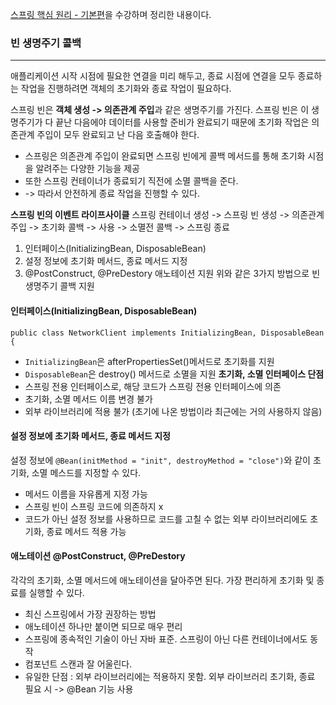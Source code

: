 [스프링 핵심 원리 - 기본편](https://www.inflearn.com/course/%EC%8A%A4%ED%94%84%EB%A7%81-%ED%95%B5%EC%8B%AC-%EC%9B%90%EB%A6%AC-%EA%B8%B0%EB%B3%B8%ED%8E%B8/dashboard)을 수강하며 정리한 내용이다.


### 빈 생명주기 콜백
***
애플리케이션 시작 시점에 필요한 연결을 미리 해두고, 종료 시점에 연결을 모두 종료하는 작업을 진행하려면 객체의 초기화와 종료 작업이 필요하다.

스프링 빈은 **객체 생성 -> 의존관계 주입**과 같은 생명주기를 가진다.
스프링 빈은 이 생명주기가 다 끝난 다음에야 데이터를 사용할 준비가 완료되기 때문에 초기화 작업은 의존관계 주입이 모두 완료되고 난 다음 호출해야 한다.
* 스프링은 의존관계 주입이 완료되면 스프링 빈에게 콜백 메서드를 통해 초기화 시점을 알려주는 다양한 기능을 제공
* 또한 스프링 컨테이너가 종료되기 직전에 소멸 콜백을 준다.
* -> 따라서 안전하게 종료 작업을 진행할 수 있다.

**스프링 빈의 이벤트 라이프사이클**
스프링 컨테이너 생성 -> 스프링 빈 생성 -> 의존관계 주입 -> 초기화 콜백 -> 사용 -> 소멸전 콜백 -> 스프링 종료


1. 인터페이스(InitializingBean, DisposableBean)
2. 설정 정보에 초기화 메서드, 종료 메서드 지정
3. @PostConstruct, @PreDestory 애노테이션 지원
위와 같은 3가지 방법으로 빈 생명주기 콜백 지원

#### 인터페이스(InitializingBean, DisposableBean)
```
public class NetworkClient implements InitializingBean, DisposableBean {
```
* ```InitializingBean```은 afterPropertiesSet()메서드로 초기화를 지원
* ```DisposableBean```은 destroy() 메서드로 소멸을 지원
**초기화, 소멸 인터페이스 단점**
* 스프링 전용 인터페이스로, 해당 코드가 스프링 전용 인터페이스에 의존
* 초기화, 소멸 메서드 이름 변경 불가
* 외부 라이브러리에 적용 불가
(초기에 나온 방법이라 최근에는 거의 사용하지 않음)


#### 설정 정보에 초기화 메서드, 종료 메서드 지정
설정 정보에 ```@Bean(initMethod = "init", destroyMethod = "close")```와 같이 초기화, 소멸 메스드를 지정할 수 있다.
* 메서드 이름을 자유롭게 지정 가능
* 스프링 빈이 스프링 코드에 의존하지 x
* 코드가 아닌 설정 정보를 사용하므로 코드를 고칠 수 없는 외부 라이브러리에도 초기화, 종료 메서드 적용 가능


#### 애노테이션 @PostConstruct, @PreDestory
각각의 초기화, 소멸 메서드에 애노테이션을 달아주면 된다.
가장 편리하게 초기화 및 종료를 실행할 수 있다.
* 최신 스프링에서 가장 권장하는 방법
* 애노테이션 하나만 붙이면 되므로 매우 편리
* 스프링에 종속적인 기술이 아닌 자바 표준. 스프링이 아닌 다른 컨테이너에서도 동작
* 컴포넌트 스캔과 잘 어울린다.
* 유일한 단점 : 외부 라이브러리에는 적용하지 못함. 외부 라이브러리 초기화, 종료 필요 시 -> @Bean 기능 사용
